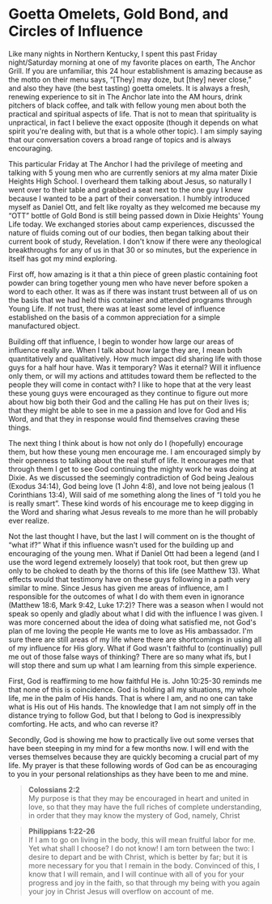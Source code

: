 <!--data 2006-12-17 #jesus #noIndex -->

# Goetta Omelets, Gold Bond, and Circles of Influence

Like many nights in Northern Kentucky, I spent this past Friday night/Saturday morning at one of my favorite places on earth, The Anchor Grill. If you are unfamiliar, this 24 hour establishment is amazing because as the motto on their menu says, &ldquo;\[They\] may doze, but \[they\] never close,&rdquo; and also they have (the best tasting) goetta omelets. It is always a fresh, renewing experience to sit in The Anchor late into the AM hours, drink pitchers of black coffee, and talk with fellow young men about both the practical and spiritual aspects of life. That is not to mean that spirituality is unpractical, in fact I believe the exact opposite (though it depends on what spirit you're dealing with, but that is a whole other topic). I am simply saying that our conversation covers a broad range of topics and is always encouraging.

This particular Friday at The Anchor I had the privilege of meeting and talking with 5 young men who are currently seniors at my alma mater Dixie Heights High School. I overheard them talking about Jesus, so naturally I went over to their table and grabbed a seat next to the one guy I knew because I wanted to be a part of their conversation. I humbly introduced myself as Daniel Ott, and felt like royalty as they welcomed me because my &ldquo;OTT&rdquo; bottle of Gold Bond is still being passed down in Dixie Heights' Young Life today. We exchanged stories about camp experiences, discussed the nature of fluids coming out of our bodies, then began talking about their current book of study, Revelation. I don't know if there were any theological breakthroughs for any of us in that 30 or so minutes, but the experience in itself has got my mind exploring.

First off, how amazing is it that a thin piece of green plastic containing foot powder can bring together young men who have never before spoken a word to each other. It was as if there was instant trust between all of us on the basis that we had held this container and attended programs through Young Life. If not trust, there was at least some level of influence established on the basis of a common appreciation for a simple manufactured object.

Building off that influence, I begin to wonder how large our areas of influence really are. When I talk about how large they are, I mean both quantitatively and qualitatively. How much impact did sharing life with those guys for a half hour have. Was it temporary? Was it eternal? Will it influence only them, or will my actions and attitudes toward them be reflected to the people they will come in contact with? I like to hope that at the very least these young guys were encouraged as they continue to figure out more about how big both their God and the calling He has put on their lives is; that they might be able to see in me a passion and love for God and His Word, and that they in response would find themselves craving these things.

The next thing I think about is how not only do I (hopefully) encourage them, but how these young men encourage me. I am encouraged simply by their openness to talking about the real stuff of life. It encourages me that through them I get to see God continuing the mighty work he was doing at Dixie. As we discussed the seemingly contradiction of God being Jealous (Exodus 34:14), God being love (1 John 4:8), and love not being jealous (1 Corinthians 13:4), Will said of me something along the lines of &ldquo;I told you he is really smart&rdquo;. These kind words of his encourage me to keep digging in the Word and sharing what Jesus reveals to me more than he will probably ever realize.

Not the last thought I have, but the last I will comment on is the thought of &ldquo;what if?&rdquo; What if this influence wasn't used for the building up and encouraging of the young men. What if Daniel Ott had been a legend (and I use the word legend extremely loosely) that took root, but then grew up only to be choked to death by the thorns of this life (see Matthew 13). What effects would that testimony have on these guys following in a path very similar to mine. Since Jesus has given me areas of influence, am I responsible for the outcomes of what I do with them even in ignorance (Matthew 18:6, Mark 9:42, Luke 17:2)? There was a season when I would not speak so openly and gladly about what I did with the influence I was given. I was more concerned about the idea of doing what satisfied me, not God's plan of me loving the people He wants me to love as His ambassador. I'm sure there are still areas of my life where there are shortcomings in using all of my influence for His glory. What if God wasn't faithful to (continually) pull me out of those false ways of thinking? There are so many what ifs, but I will stop there and sum up what I am learning from this simple experience.

First, God is reaffirming to me how faithful He is. John 10:25-30 reminds me that none of this is coincidence. God is holding all my situations, my whole life, me in the palm of His hands. That is where I am, and no one can take what is His out of His hands. The knowledge that I am not simply off in the distance trying to follow God, but that I belong to God is inexpressibly comforting. He acts, and who can reverse it?

Secondly, God is showing me how to practically live out some verses that have been steeping in my mind for a few months now. I will end with the verses themselves because they are quickly becoming a crucial part of my life. My prayer is that these following words of God can be as encouraging to you in your personal relationships as they have been to me and mine.

> **Colossians 2:2**<br />
> My purpose is that they may be encouraged in heart and united in love, so that they may have the full riches of complete understanding, in order that they may know the mystery of God, namely, Christ

> **Philippians 1:22-26**<br />
> If I am to go on living in the body, this will mean fruitful labor for me. Yet what shall I choose? I do not know! I am torn between the two: I desire to depart and be with Christ, which is better by far; but it is more necessary for you that I remain in the body. Convinced of this, I know that I will remain, and I will continue with all of you for your progress and joy in the faith, so that through my being with you again your joy in Christ Jesus will overflow on account of me.
